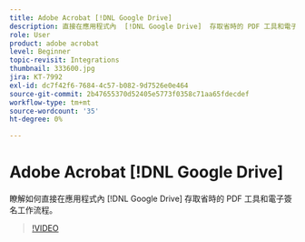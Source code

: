 ```yaml
---
title: Adobe Acrobat [!DNL Google Drive]
description: 直接在應用程式內  [!DNL Google Drive]  存取省時的 PDF 工具和電子簽名工作流程
role: User
product: adobe acrobat
level: Beginner
topic-revisit: Integrations
thumbnail: 333600.jpg
jira: KT-7992
exl-id: dc7f42f6-7684-4c57-b082-9d7526e0e464
source-git-commit: 2b47655370d52405e5773f0358c71aa65fdecdef
workflow-type: tm+mt
source-wordcount: '35'
ht-degree: 0%

---
```


# Adobe Acrobat [!DNL Google Drive]

瞭解如何直接在應用程式內 [!DNL Google Drive] 存取省時的 PDF 工具和電子簽名工作流程。

>[!VIDEO](https://video.tv.adobe.com/v/333600?quality=12&learn=on&hidetitle=true)
